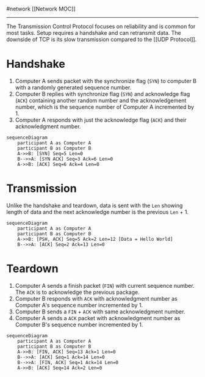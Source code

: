 #network 
[[Network MOC]]
- - -

The Transmission Control Protocol focuses on reliability and is common for most tasks. Setup requires a handshake and can retransmit data. The downside of TCP is its slow transmission compared to the [[UDP Protocol]]. 

# Handshake

1. Computer A sends packet with the synchronize flag (`SYN`) to computer B with a randomly generated sequence number.
2. Computer B replies with synchronize flag (`SYN`) and acknowledge flag (`ACK`) containing another random number and the acknowledgement number, which is the sequence number of Computer A incremented by 1.
3. Computer A responds with just the acknowledge flag (`ACK`) and their acknowledgment number.

```mermaid
sequenceDiagram
	participant A as Computer A
	participant B as Computer B
	A->>B: [SYN] Seq=5 Len=0
	B-->>A: [SYN ACK] Seq=3 Ack=6 Len=0
	A->>B: [ACK] Seq=6 Ack=4 Len=0
```

# Transmission

Unlike the handshake and teardown, data is sent with the `Len` showing length of data and the next acknowledge number is the previous `Len` + 1.

```mermaid
sequenceDiagram
	participant A as Computer A
	participant B as Computer B
	A->>B: [PSH, ACK] Seq=5 Ack=2 Len=12 [Data = Hello World]
	B-->>A: [ACK] Seq=2 Ack=13 Len=0
```

# Teardown

1. Computer A sends a finish packet (`FIN`) with current sequence number. The `ACK` is to acknowledge the previous package.
2. Computer B responds with `ACK` with acknowledgment number as Computer A's sequence number incremented by 1.
3. Computer B sends a `FIN` + `ACK` with same acknowledgment number.
4. Computer A sends a `ACK` packet with acknowledgment number as Computer B's sequence number incremented by 1.

```mermaid
sequenceDiagram
	participant A as Computer A
	participant B as Computer B
	A->>B: [FIN, ACK] Seq=13 Ack=1 Len=0
	B-->>A: [ACK] Seq=1 Ack=14 Len=0
	B-->>A: [FIN, ACK] Seq=1 Ack=14 Len=0
	A->>B: [ACK] Seq=14 Ack=2 Len=0
```